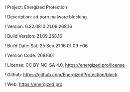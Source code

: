 ! Project: Energized Protection

! Description: ad.porn.malware blocking.

! Version: 6.32.0810.21.09.268.16

! Build Version: 21.09.268.16

! Build Date: Sat, 25 Sep 21 16:01:09 +06

! Version Code: 2681601

! License: CC BY-NC-SA 4.0, https://energized.pro/license

! Github: https://github.com/EnergizedProtection/block

! Web: https://energized.pro
